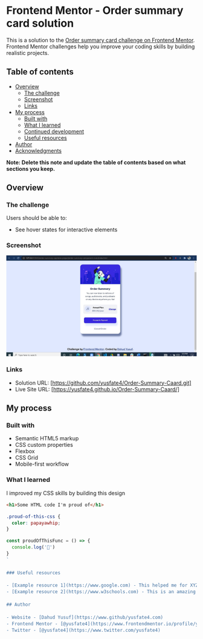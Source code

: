 # Frontend Mentor - Order summary card solution

This is a solution to the [Order summary card challenge on Frontend Mentor](https://www.frontendmentor.io/challenges/order-summary-component-QlPmajDUj). Frontend Mentor challenges help you improve your coding skills by building realistic projects. 

## Table of contents

- [Overview](#overview)
  - [The challenge](#the-challenge)
  - [Screenshot](#screenshot)
  - [Links](#links)
- [My process](#my-process)
  - [Built with](#built-with)
  - [What I learned](#what-i-learned)
  - [Continued development](#continued-development)
  - [Useful resources](#useful-resources)
- [Author](#author)
- [Acknowledgments](#acknowledgments)

**Note: Delete this note and update the table of contents based on what sections you keep.**

## Overview

### The challenge

Users should be able to:

- See hover states for interactive elements

### Screenshot

![](./screenshot.jpg)


### Links

- Solution URL: [https://github.com/yusfate4/Order-Summary-Caard.git]
- Live Site URL: [https://yusfate4.github.io/Order-Summary-Caard/]
## My process

### Built with

- Semantic HTML5 markup
- CSS custom properties
- Flexbox
- CSS Grid
- Mobile-first workflow

### What I learned
I improved my CSS skills by building this design


```html
<h1>Some HTML code I'm proud of</h1>
```
```css
.proud-of-this-css {
  color: papayawhip;
}
```
```js
const proudOfThisFunc = () => {
  console.log('🎉')
}
`

### Useful resources

- [Example resource 1](https://www.google.com) - This helped me for XYZ reason. I really liked this pattern and will use it going forward.
- [Example resource 2](https://www.w3schools.com) - This is an amazing article which helped me finally understand XYZ. I'd recommend it to anyone still learning this concept.

## Author

- Website - [Dahud Yusuf](https://www.github/yusfate4.com)
- Frontend Mentor - [@yusfate4](https://www.frontendmentor.io/profile/yusfate4)
- Twitter - [@yusfate4](https://www.twitter.com/yusfate4)
